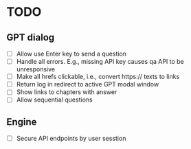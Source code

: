 # TODO

## GPT dialog

- [ ] Allow use Enter key to send a question
- [ ] Handle all errors. E.g., missing API key causes qa API to be unresponsive
- [ ] Make all hrefs clickable, i.e., convert https:// texts to links
- [ ] Return log in redirect to active GPT modal window
- [ ] Show links to chapters with answer
- [ ] Allow sequential questions

## Engine

- [ ] Secure API endpoints by user sesstion
